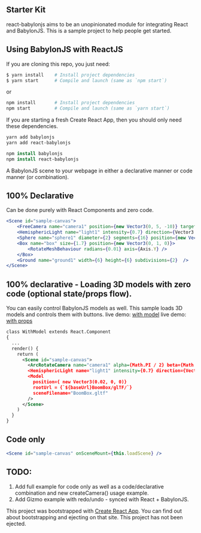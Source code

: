 
## Starter Kit
react-babylonjs aims to be an unopinionated module for integrating React and BabylonJS.  This is a sample project to help people get started.

## Using BabylonJS with ReactJS

If you are cloning this repo, you just need:
```bash
$ yarn install    # Install project dependencies
$ yarn start      # Compile and launch (same as `npm start`)
```
or
```bash
npm install       # Install project dependencies
npm start         # Compile and launch (same as `yarn start`)
```

If you are starting a fresh Create React App, then you should only need these dependencies.
```csh
yarn add babylonjs
yarn add react-babylonjs

npm install babylonjs
npm install react-babylonjs
```

A BabylonJS scene to your webpage in either a declarative manner or code manner (or combination).

## 100% Declarative
Can be done purely with React Components and zero code.
```jsx
<Scene id="sample-canvas">
    <FreeCamera name="camera1" position={new Vector3(0, 5, -10)} target={Vector3.Zero()} />
    <HemisphericLight name="light1" intensity={0.7} direction={Vector3.Up()} />
    <Sphere name="sphere1" diameter={2} segments={16} position={new Vector3(0, 1, 0)} />
    <Box name="box" size={1.7} position={new Vector3(0, 1, 0)}>
        <RotateMeshBehaviour radians={0.01} axis={Axis.Y} />
    </Box>
    <Ground name="ground1" width={6} height={6} subdivisions={2}  />
</Scene>
```

## 100% declarative - Loading 3D models with zero code (optional state/props flow).
You can easily control BabylonJS models as well.  This sample loads 3D models and controls them with buttons.
live demo: [with model](https://brianzinn.github.io/create-react-app-babylonjs/withModel)
live demo: [with props](https://brianzinn.github.io/create-react-app-babylonjs/withProps)
```xml
class WithModel extends React.Component 
{
  ...
  render() {
    return (
      <Scene id="sample-canvas">
        <ArcRotateCamera name="camera1" alpha={Math.PI / 2} beta={Math.PI / 2} radius={0.075} target={Vector3.Zero()} minZ={0.001} />
        <HemisphericLight name="light1" intensity={0.7} direction={Vector3.Up()} />
        <Model
          position={ new Vector3(0.02, 0, 0)}
          rootUrl = {`${baseUrl}BoomBox/glTF/`}
          sceneFilename="BoomBox.gltf"
        />
      </Scene>
    )
  }
}
```
## Code only
```jsx
<Scene id="sample-canvas" onSceneMount={this.loadScene} />
```
## TODO: 
1. Add full example for code only as well as a code/declarative combination and new createCamera() usage example.
2. Add Gizmo example with redo/undo - synced with React + BabylonJS.

This project was bootstrapped with [Create React App](https://github.com/facebookincubator/create-react-app).
You can find out about bootstrapping and ejecting on that site.  This project has not been ejected.